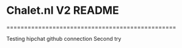 # Chalet.nl V2 README
================================================

Testing hipchat github connection
Second try
